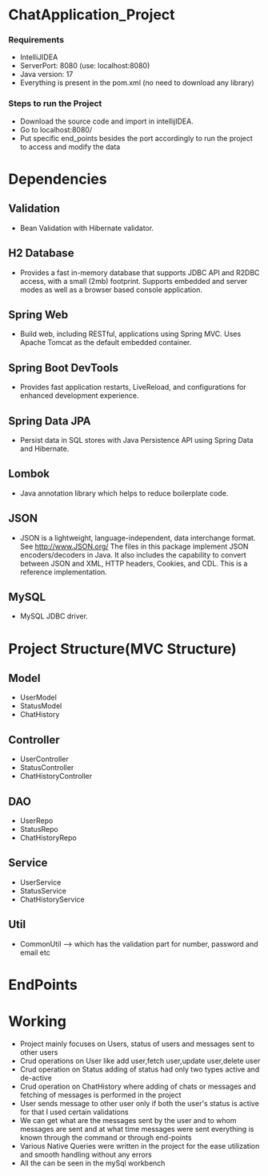 # ChatApplication_Project
### Requirements
* IntelliJIDEA
* ServerPort: 8080 (use: localhost:8080)
* Java version: 17
* Everything is present in the pom.xml (no need to download any library)
### Steps to run the Project
* Download the source code and import in intellijIDEA.
* Go to localhost:8080/
* Put specific end_points besides the port accordingly to run the project to access and modify the data
# Dependencies
## Validation
* Bean Validation with Hibernate validator.
## H2 Database
* Provides a fast in-memory database that supports JDBC API and R2DBC access, with a small (2mb) footprint. Supports embedded and server modes as well as a browser based console application.
## Spring Web
* Build web, including RESTful, applications using Spring MVC. Uses Apache Tomcat as the default embedded container.
## Spring Boot DevTools
* Provides fast application restarts, LiveReload, and configurations for enhanced development experience.
## Spring Data JPA
* Persist data in SQL stores with Java Persistence API using Spring Data and Hibernate.
## Lombok
* Java annotation library which helps to reduce boilerplate code.
## JSON
* JSON is a lightweight, language-independent, data interchange format. See http://www.JSON.org/ The files in this package implement JSON encoders/decoders in Java. It also includes the capability to convert between JSON and XML, HTTP headers, Cookies, and CDL. This is a reference implementation.
## MySQL
* MySQL JDBC driver.
# Project Structure(MVC Structure)
## Model
* UserModel
* StatusModel
* ChatHistory

## Controller
* UserController
* StatusController
* ChatHistoryController

## DAO
* UserRepo
* StatusRepo
* ChatHistoryRepo

## Service
* UserService
* StatusService
* ChatHistoryService

 ## Util
* CommonUtil --> which has the validation part for number, password and email etc
# EndPoints


# Working
* Project mainly focuses on Users, status of users and messages sent to other users
* Crud operations on User like add user,fetch user,update user,delete user
* Crud operation on Status adding of status had only two types active and de-active
* Crud operation on ChatHistory where adding of chats or messages and fetching of messages is performed in the project
* User sends message to other user only if both the user's status is active for that I used certain validations 
* We can get what are the messages sent by the user and to whom messages are sent and at what time messages were sent everything is known through the command or through end-points
* Various Native Queries were written in the project for the ease utilization and smooth handling without any errors
* All the can be seen in the mySql workbench